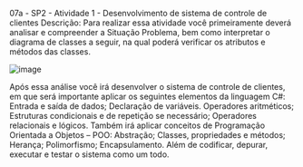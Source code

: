 07a - SP2 - Atividade 1 - Desenvolvimento de sistema de controle de clientes
Descrição:
Para realizar essa atividade você primeiramente deverá analisar e compreender a Situação Problema, bem como interpretar o diagrama de classes a seguir, na qual poderá verificar os atributos e métodos das classes.

  ![image](https://github.com/AGEM20/Desenvolvimento_De_Sistema_De_Controle_De_Clientes/assets/87576943/3bcc505c-6352-4cc4-9843-077aa5f9b204)


Após essa análise você irá desenvolver o sistema de controle de clientes, em que será importante aplicar os seguintes elementos da linguagem C#:
Entrada e saída de dados;
Declaração de variáveis.
Operadores aritméticos;
Estruturas condicionais e de repetição se necessário;
Operadores relacionais e lógicos.
Também irá aplicar conceitos de Programação Orientada a Objetos – POO:
Abstração;
Classes, propriedades e métodos;
Herança;
Polimorfismo;
Encapsulamento.
Além de codificar, depurar, executar e testar o sistema como um todo.
